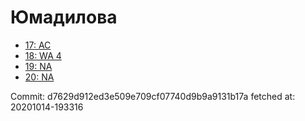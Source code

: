 # Юмадилова
- [17: AC](17.md)
- [18: WA 4](18.md)
- [19: NA](19.md)
- [20: NA](20.md)

Commit: d7629d912ed3e509e709cf07740d9b9a9131b17a
 fetched at: 20201014-193316
